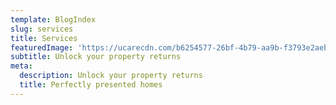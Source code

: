 ```yaml
---
template: BlogIndex
slug: services
title: Services
featuredImage: 'https://ucarecdn.com/b6254577-26bf-4b79-aa9b-f3793e2aebdc/'
subtitle: Unlock your property returns
meta:
  description: Unlock your property returns
  title: Perfectly presented homes
---
```

